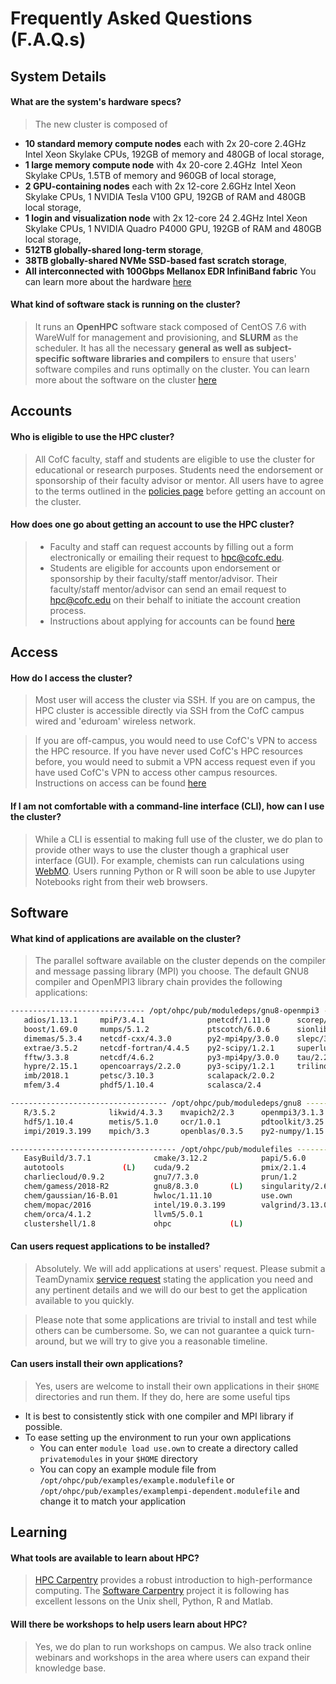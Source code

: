 # Frequently Asked Questions (F.A.Q.s)

## System Details

#### What are the system's hardware specs?  

> The new cluster is composed of
- **10 standard memory compute nodes** each with 2x 20-core 2.4GHz Intel Xeon Skylake CPUs, 192GB of memory and 480GB of local storage,
- **1 large memory compute node** with 4x 20-core 2.4GHz  Intel Xeon Skylake CPUs, 1.5TB of memory and 960GB of local storage,
- **2 GPU-containing nodes** each with 2x 12-core 2.6GHz Intel Xeon Skylake CPUs, 1 NVIDIA Tesla V100 GPU, 192GB of RAM and 480GB local storage,
- **1 login and visualization node** with 2x 12-core 24 2.4GHz Intel Xeon Skylake CPUs, 1 NVIDIA Quadro P4000 GPU, 192GB of RAM and 480GB local storage,
- **512TB globally-shared long-term storage**,
- **38TB globally-shared NVMe SSD-based fast scratch storage**,
- **All interconnected with 100Gbps Mellanox EDR InfiniBand fabric**
You can learn more about the hardware [here](using-the-hpc/overview/hardware.md)

#### What kind of software stack is running on the cluster?  

> It runs an **OpenHPC** software stack composed of CentOS 7.6 with WareWulf for management and provisioning, and **SLURM** as the scheduler. It has all the necessary **general as well as subject-specific software libraries and compilers** to ensure that users' software compiles and runs optimally on the cluster.
You can learn more about the software on the cluster [here](using-the-hpc/overview/software.md)

## Accounts

#### Who is eligible to use the HPC cluster?

> All CofC faculty, staff and students are eligible to use the cluster for educational or research purposes. Students need the endorsement or sponsorship of their faculty advisor or mentor. All users have to agree to the terms outlined in the [policies page](policies.md) before getting an account on the cluster.

####  How does one go about getting an account to use the HPC cluster?

> * Faculty and staff can request accounts by filling out a form electronically or emailing their request to [hpc@cofc.edu](mailto:hpc@cofc.edu?subject=Requesting%20new%20faculty/staff%20account).
> * Students are eligible for accounts upon endorsement or sponsorship by their faculty/staff mentor/advisor. Their faculty/staff mentor/advisor can send an email request to [hpc@cofc.edu](mailto:hpc@cofc.edu?subject=Requesting%20new%20student%20account) on their behalf to initiate the account creation process.
> * Instructions about applying for accounts can be found [here](using-the-hpc/how-to-use/request-access.md)

## Access

#### How do I access the cluster?

> Most user will access the cluster via SSH. If you are on campus, the HPC cluster is accessible directly via SSH from the CofC campus wired and 'eduroam' wireless network.

> If you are off-campus, you would need to use CofC's VPN to access the HPC resource. If you have never used CofC's HPC resources before, you would need to submit a VPN access request even if you have used CofC's VPN to access other campus resources. Instructions on access can be found [here](using-the-hpc/how-to-use/access-hpc.md)

#### If I am not comfortable with a command-line interface (CLI), how can I use the cluster?

> While a CLI is essential to making full use of the cluster, we do plan to provide other ways to use the cluster though a graphical user interface (GUI). For example, chemists can run calculations using [WebMO](https://hpc.cofc.edu/webmo). Users running Python or R will soon be able to use Jupyter Notebooks right from their web browsers.

## Software

#### What kind of applications are available on the cluster?
> The parallel software available on the cluster depends on the compiler and message passing library (MPI) you choose. The default GNU8 compiler and OpenMPI3 library chain provides the following applications:

```bash
------------------------------ /opt/ohpc/pub/moduledeps/gnu8-openmpi3 -------------------------------
   adios/1.13.1     mpiP/3.4.1              pnetcdf/1.11.0      scorep/4.1
   boost/1.69.0     mumps/5.1.2             ptscotch/6.0.6      sionlib/1.7.2
   dimemas/5.3.4    netcdf-cxx/4.3.0        py2-mpi4py/3.0.0    slepc/3.10.2
   extrae/3.5.2     netcdf-fortran/4.4.5    py2-scipy/1.2.1     superlu_dist/6.1.1
   fftw/3.3.8       netcdf/4.6.2            py3-mpi4py/3.0.0    tau/2.28
   hypre/2.15.1     opencoarrays/2.2.0      py3-scipy/1.2.1     trilinos/12.12.1
   imb/2018.1       petsc/3.10.3            scalapack/2.0.2
   mfem/3.4         phdf5/1.10.4            scalasca/2.4

----------------------------------- /opt/ohpc/pub/moduledeps/gnu8 -----------------------------------
   R/3.5.2            likwid/4.3.3    mvapich2/2.3      openmpi3/3.1.3   (L)    py3-numpy/1.15.3
   hdf5/1.10.4        metis/5.1.0     ocr/1.0.1         pdtoolkit/3.25          superlu/5.2.1
   impi/2019.3.199    mpich/3.3       openblas/0.3.5    py2-numpy/1.15.3

------------------------------------- /opt/ohpc/pub/modulefiles -------------------------------------
   EasyBuild/3.7.1              cmake/3.12.2            papi/5.6.0
   autotools             (L)    cuda/9.2                pmix/2.1.4
   charliecloud/0.9.2           gnu7/7.3.0              prun/1.2          (L)
   chem/gamess/2018-R2          gnu8/8.3.0       (L)    singularity/2.6.0
   chem/gaussian/16-B.01        hwloc/1.11.10           use.own
   chem/mopac/2016              intel/19.0.3.199        valgrind/3.13.0
   chem/orca/4.1.2              llvm5/5.0.1
   clustershell/1.8             ohpc             (L)
```

#### Can users request applications to be installed?
> Absolutely. We will add applications at users' request.
> Please submit a TeamDynamix [service request](https://cofc.teamdynamix.com/TDClient/Requests/ServiceDet?ID=35085) stating the application you need and any pertinent details and we will do our best to get the application available to you quickly.

> Please note that some applications are trivial to install and test while others can be cumbersome. So, we can not guarantee a quick turn-around, but we will try to give you a reasonable timeline.

#### Can users install their own applications?
>Yes, users are welcome to install their own applications in their `$HOME` directories and run them. If they do, here are some useful tips
* It is best to consistently stick with one compiler and MPI library if possible.
* To ease setting up the environment to run your own applications
  * You can enter `module load use.own` to create a directory called `privatemodules` in your `$HOME` directory
  * You can copy an example module file from `/opt/ohpc/pub/examples/example.modulefile` or `/opt/ohpc/pub/examples/examplempi-dependent.modulefile` and change it to match your application

## Learning

#### What tools are available to learn about HPC?

>[HPC Carpentry](https://hpc-carpentry.github.io/) provides a robust introduction to high-performance computing. The [Software Carpentry](https://software-carpentry.org/lessons/) project it is following has excellent lessons on the Unix shell, Python, R and Matlab.

#### Will there be workshops to help users learn about HPC?

>Yes, we do plan to run workshops on campus. We also track online webinars and workshops in the area where users can expand their knowledge base.
